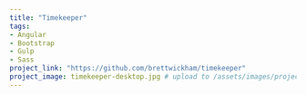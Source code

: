 ```yaml
---
title: "Timekeeper"
tags:
- Angular
- Bootstrap
- Gulp
- Sass
project_link: "https://github.com/brettwickham/timekeeper"
project_image: timekeeper-desktop.jpg # upload to /assets/images/projects/
---
```

